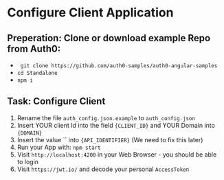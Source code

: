 # Configure Client Application

## Preperation: Clone or download example Repo from Auth0:

- ` git clone https://github.com/auth0-samples/auth0-angular-samples`
- `cd Standalone`
- `npm i`

## Task: Configure Client

1. Rename the file `auth_config.json.example` to `auth_config.json`
2. Insert YOUR client Id into the field `{CLIENT_ID}` and YOUR Domain into `{DOMAIN}`
3. Insert the value `` into `{API_IDENTIFIER}` (We need to fix this later)
4. Run your App with: `npm start`
5. Visit `http://localhost:4200` in your Web Browser - you should be able to login
6. Visit `https://jwt.io/` and decode your personal `AccessToken`


